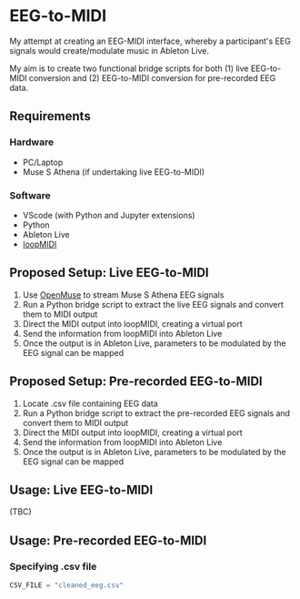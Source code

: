 # EEG-to-MIDI
My attempt at creating an EEG-MIDI interface, whereby a participant's EEG signals would create/modulate music in Ableton Live.

My aim is to create two functional bridge scripts for both (1) live EEG-to-MIDI conversion and (2) EEG-to-MIDI conversion for pre-recorded EEG data.


## Requirements
### Hardware
- PC/Laptop
- Muse S Athena (if undertaking live EEG-to-MIDI)

### Software
- VScode (with Python and Jupyter extensions)
- Python
- Ableton Live
- [loopMIDI](https://www.tobias-erichsen.de/software/loopmidi.html)


## Proposed Setup: Live EEG-to-MIDI
1. Use [OpenMuse](https://github.com/DominiqueMakowski/OpenMuse) to stream Muse S Athena EEG signals
2. Run a Python bridge script to extract the live EEG signals and convert them to MIDI output
3. Direct the MIDI output into loopMIDI, creating a virtual port
4. Send the information from loopMIDI into Ableton Live
5. Once the output is in Ableton Live, parameters to be modulated by the EEG signal can be mapped


## Proposed Setup: Pre-recorded EEG-to-MIDI
1. Locate .csv file containing EEG data
2. Run a Python bridge script to extract the pre-recorded EEG signals and convert them to MIDI output
3. Direct the MIDI output into loopMIDI, creating a virtual port
4. Send the information from loopMIDI into Ableton Live
5. Once the output is in Ableton Live, parameters to be modulated by the EEG signal can be mapped


## Usage: Live EEG-to-MIDI

(TBC)


## Usage: Pre-recorded EEG-to-MIDI
### Specifying .csv file
```python
CSV_FILE = "cleaned_eeg.csv"
```